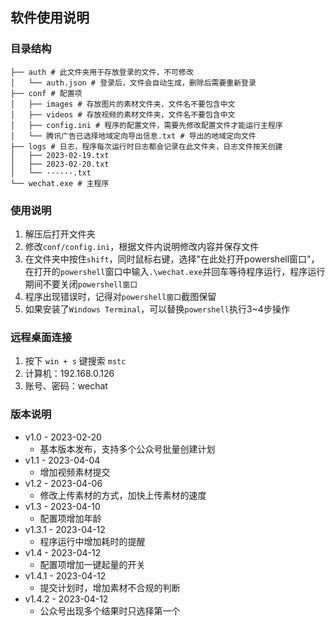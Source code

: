 ## 软件使用说明

### 目录结构

```
├── auth # 此文件夹用于存放登录的文件，不可修改
│   └── auth.json # 登录后，文件会自动生成，删除后需要重新登录
├── conf # 配置项
│   ├── images # 存放图片的素材文件夹，文件名不要包含中文
│   ├── videos # 存放视频的素材文件夹，文件名不要包含中文
│   ├── config.ini # 程序的配置文件，需要先修改配置文件才能运行主程序
│   └── 腾讯广告已选择地域定向导出信息.txt # 导出的地域定向文件
├── logs # 日志，程序每次运行时日志都会记录在此文件夹，日志文件按天创建
│   ├── 2023-02-19.txt
│   ├── 2023-02-20.txt
│   └── ······.txt
└── wechat.exe # 主程序
```

### 使用说明

1. 解压后打开文件夹
2. 修改`conf/config.ini`，根据文件内说明修改内容并保存文件
3. 在文件夹中按住`shift`，同时鼠标右键，选择"在此处打开powershell窗口"，在打开的`powershell`窗口中输入`.\wechat.exe`并回车等待程序运行，程序运行期间不要关闭`powershell窗口`
4. 程序出现错误时，记得对`powershell窗口`截图保留
5. 如果安装了`Windows Terminal`，可以替换`powershell`执行3~4步操作

### 远程桌面连接

1. 按下 `win + s` 键搜索 `mstc`
2. 计算机：192.168.0.126
3. 账号、密码：wechat

### 版本说明

- v1.0 - 2023-02-20
  - 基本版本发布，支持多个公众号批量创建计划
- v1.1 - 2023-04-04
  - 增加视频素材提交
- v1.2 - 2023-04-06
  - 修改上传素材的方式，加快上传素材的速度
- v1.3 - 2023-04-10
  - 配置项增加年龄
- v1.3.1 - 2023-04-12
  - 程序运行中增加耗时的提醒
- v1.4 - 2023-04-12
  - 配置项增加一键起量的开关
- v1.4.1 - 2023-04-12
  - 提交计划时，增加素材不合规的判断
- v1.4.2 - 2023-04-12
  - 公众号出现多个结果时只选择第一个